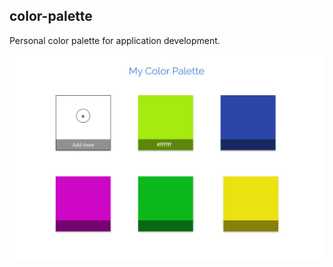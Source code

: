 ## color-palette
Personal color palette for application development.

![My Color Palette](https://raw.githubusercontent.com/bhansa/color-palette/master/WhatsApp%20Image%202018-07-10%20at%2001.34.54.jpeg)
